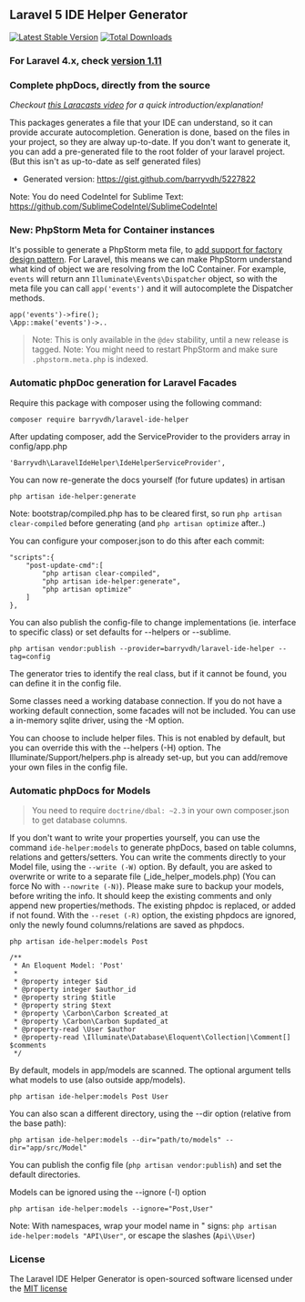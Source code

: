 ## Laravel 5 IDE Helper Generator
[![Latest Stable Version](https://poser.pugx.org/barryvdh/laravel-ide-helper/version.png)](https://packagist.org/packages/barryvdh/laravel-ide-helper) [![Total Downloads](https://poser.pugx.org/barryvdh/laravel-ide-helper/d/total.png)](https://packagist.org/packages/barryvdh/laravel-ide-helper)

### For Laravel 4.x, check [version 1.11](https://github.com/barryvdh/laravel-ide-helper/tree/1.11)

### Complete phpDocs, directly from the source

_Checkout [this Laracasts video](https://laracasts.com/series/how-to-be-awesome-in-phpstorm/episodes/15) for a quick introduction/explanation!_

This packages generates a file that your IDE can understand, so it can provide accurate autocompletion. Generation is done, based on the files in your project, so they are alway up-to-date.
If you don't want to generate it, you can add a pre-generated file to the root folder of your laravel project. (But this isn't as up-to-date as self generated files)

* Generated version: https://gist.github.com/barryvdh/5227822

Note: You do need CodeIntel for Sublime Text: https://github.com/SublimeCodeIntel/SublimeCodeIntel

### New: PhpStorm Meta for Container instances

It's possible to generate a PhpStorm meta file, to [add support for factory design pattern](https://confluence.jetbrains.com/display/PhpStorm/PhpStorm+Advanced+Metadata). For Laravel, this means we can make PhpStorm understand what kind of object we are resolving from the IoC Container. For example, `events` will return ann `Illuminate\Events\Dispatcher` object, so with the meta file you can call `app('events')` and it will autocomplete the Dispatcher methods.

    app('events')->fire();
    \App::make('events')->..    
    
> Note: This is only available in the `@dev` stability, until a new release is tagged.
> Note: You might need to restart PhpStorm and make sure `.phpstorm.meta.php` is indexed.

### Automatic phpDoc generation for Laravel Facades

Require this package with composer using the following command:

    composer require barryvdh/laravel-ide-helper

After updating composer, add the ServiceProvider to the providers array in config/app.php

    'Barryvdh\LaravelIdeHelper\IdeHelperServiceProvider',

You can now re-generate the docs yourself (for future updates) in artisan

    php artisan ide-helper:generate

Note: bootstrap/compiled.php has to be cleared first, so run `php artisan clear-compiled` before generating (and `php artisan optimize` after..)

You can configure your composer.json to do this after each commit:

    "scripts":{
        "post-update-cmd":[
            "php artisan clear-compiled",
            "php artisan ide-helper:generate",
            "php artisan optimize"
        ]
    },

You can also publish the config-file to change implementations (ie. interface to specific class) or set defaults for --helpers or --sublime.

    php artisan vendor:publish --provider=barryvdh/laravel-ide-helper --tag=config

The generator tries to identify the real class, but if it cannot be found, you can define it in the config file.

Some classes need a working database connection. If you do not have a working default connection, some facades will not be included.
You can use a in-memory sqlite driver, using the -M option.

You can choose to include helper files. This is not enabled by default, but you can override this with the --helpers (-H) option.
The Illuminate/Support/helpers.php is already set-up, but you can add/remove your own files in the config file.

### Automatic phpDocs for Models

> You need to require `doctrine/dbal: ~2.3` in your own composer.json to get database columns. 

If you don't want to write your properties yourself, you can use the command `ide-helper:models` to generate
phpDocs, based on table columns, relations and getters/setters. You can write the comments directly to your Model file, using the `--write (-W)` option. By default, you are asked to overwrite or write to a separate file (\_ide\_helper\_models.php) (You can force No with `--nowrite (-N)`).
Please make sure to backup your models, before writing the info.
It should keep the existing comments and only append new properties/methods. The existing phpdoc is replaced, or added if not found.
With the `--reset (-R)` option, the existing phpdocs are ignored, only the newly found columns/relations are saved as phpdocs.

    php artisan ide-helper:models Post

    /**
     * An Eloquent Model: 'Post'
     *
     * @property integer $id
     * @property integer $author_id
     * @property string $title
     * @property string $text
     * @property \Carbon\Carbon $created_at
     * @property \Carbon\Carbon $updated_at
     * @property-read \User $author
     * @property-read \Illuminate\Database\Eloquent\Collection|\Comment[] $comments
     */

By default, models in app/models are scanned. The optional argument tells what models to use (also outside app/models).

    php artisan ide-helper:models Post User

You can also scan a different directory, using the --dir option (relative from the base path):

    php artisan ide-helper:models --dir="path/to/models" --dir="app/src/Model"
   
You can publish the config file (`php artisan vendor:publish`) and set the default directories.

Models can be ignored using the --ignore (-I) option

    php artisan ide-helper:models --ignore="Post,User"

Note: With namespaces, wrap your model name in " signs: `php artisan ide-helper:models "API\User"`, or escape the slashes (`Api\\User`)

### License

The Laravel IDE Helper Generator is open-sourced software licensed under the [MIT license](http://opensource.org/licenses/MIT)
